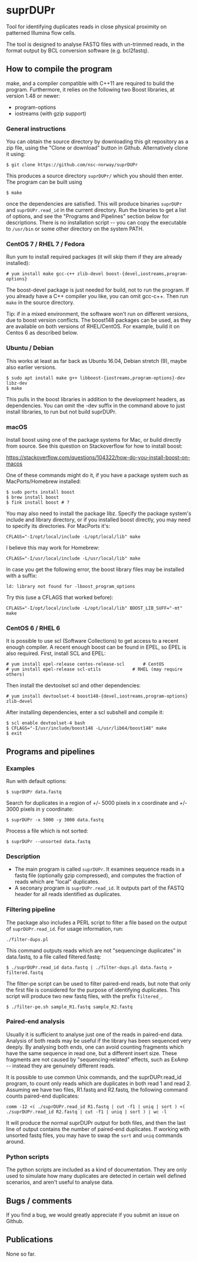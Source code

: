 # suprDUPr

Tool for identifying duplicates reads in close physical proximity on patterned Illumina flow cells.

The tool is designed to analyse FASTQ files with un-trimmed reads, in the format output by BCL
conversion software (e.g. bcl2fastq).

## How to compile the program

make, and a compiler compatible with C++11 are required to build the program. Furthermore, it relies
on the following two Boost libraries, at version 1.48 or newer:

  * program-options
  * iostreams (with gzip support)

### General instructions

You can obtain the source directory by downloading this git repository as a zip file, using the
"Clone or download" button in Github. Alternatively clone it using:

    $ git clone https://github.com/nsc-norway/suprDUPr

This produces a source directory `suprDUPr/` which you should then enter. The program can be built using

    $ make

once the dependencies are satisfied.
This will produce binaries `suprDUPr` and `suprDUPr.read_id` in the current directory. Run the binaries to get
a list of options, and see the "Programs and Pipelines" section below for descriptions.
There is no installation script -- you can copy the executable to `/usr/bin` or some other directory on
the system PATH.


### CentOS 7 / RHEL 7 / Fedora

Run yum to install required packages (it will skip them if they are already installed):

    # yum install make gcc-c++ zlib-devel boost-{devel,iostreams,program-options}

The boost-devel package is just needed for build, not to run the program. If you already have a C++ compiler
you like, you can omit gcc-c++. Then run `make` in the source directory.

Tip: if in a mixed environment, the software won't run on different versions, due to boost version conflicts.
The boost148 packages can be used, as they are available on both versions of RHEL/CentOS. For example, build
it on Centos 6 as described below.


### Ubuntu / Debian

This works at least as far back as Ubuntu 16.04, Debian stretch (9), maybe also earlier versions.

    $ sudo apt install make g++ libboost-{iostreams,program-options}-dev libz-dev
    $ make

This pulls in the boost libraries in addition to the development headers, as dependencies. You can omit the -dev
suffix in the command above to just install libraries, to run but not build suprDUPr.


### macOS

Install boost using one of the package systems for Mac, or build directly from source. See this question on
Stackoverflow for how to install boost:

https://stackoverflow.com/questions/104322/how-do-you-install-boost-on-macos

One of these commands might do it, if you have a package system such as MacPorts/Homebrew installed:

    $ sudo ports install boost
    $ brew install boost
    $ fink install boost # ?

You may also need to install the package libz. Specify the package system's include and library directory, or if
you installed boost directly, you may need to specify its directories. For MacPorts it's:

    CFLAGS="-I/opt/local/include -L/opt/local/lib" make

I believe this may work for Homebrew:

    CFLAGS="-I/usr/local/include -L/usr/local/lib" make

In case you get the following error, the boost library files may be installed with a suffix:

    ld: library not found for -lboost_program_options

Try this (use a CFLAGS that worked before):

    CFLAGS="-I/opt/local/include -L/opt/local/lib" BOOST_LIB_SUFF="-mt" make


### CentOS 6 / RHEL 6

It is possible to use scl (Software Collections) to get access to a recent enough compiler. A recent enough
boost can be found in EPEL, so EPEL is also required. First, install SCL and EPEL:

    # yum install epel-release centos-release-scl		# CentOS
    # yum install epel-release scl-utils			# RHEL (may require others)

Then install the devtoolset scl and other dependencies:

    # yum install devtoolset-4 boost148-{devel,iostreams,program-options} zlib-devel

After installing dependencies, enter a scl subshell and compile it:

    $ scl enable devtoolset-4 bash
    $ CFLAGS="-I/usr/include/boost148 -L/usr/lib64/boost148" make
    $ exit


## Programs and pipelines

### Examples

Run with default options:

    $ suprDUPr data.fastq

Search for duplicates in a region of +/- 5000 pixels in x coordinate and +/- 3000 pixels in y coordinate:

    $ suprDUPr -x 5000 -y 3000 data.fastq

Process a file which is not sorted:

    $ suprDUPr --unsorted data.fastq


### Description

  - The main program is called `suprDUPr`. It examines sequence reads in a
    fastq file (optionally gzip compressed), and computes the fraction
    of reads which are "local" duplicates.
  - A seconary program is `suprDUPr.read_id`. It outputs part of the FASTQ
    header for all reads identified as duplicates.


### Filtering pipeline

The package also includes a PERL script to filter a file based on the output of
`suprDUPr.read_id`. For usage information, run:

    ./filter-dups.pl

This command outputs reads which are not "sequencinge duplicates" in data.fastq,
to a file called filtered.fastq:

    $ ./suprDUPr.read_id data.fastq | ./filter-dups.pl data.fastq > filtered.fastq

The filter-pe script can be used to filter  paired-end reads, but note that only
the first file is considered for the purpose of identifying duplicates. This
script will produce two new fastq files, with the prefix `filtered_`.

    $ ./filter-pe.sh sample_R1.fastq sample_R2.fastq


### Paired-end analysis

Usually it is sufficient to analyse just one of the reads in paired-end data.
Analysis of both reads may be useful if the library has been sequenced very
deeply. By analysing both ends, one can avoid counting fragments which have the
same sequence in read one, but a different insert size. These fragments are
not caused by "sequencing-related" effects, such as ExAmp -- instead they are
genuinely different reads.

It is possible to use common Unix commands, and the suprDUPr.read_id program,
to count only reads which are duplicates in both read 1 and read 2.
Assuming we have two files, R1.fastq and R2.fastq, the following command
counts paired-end duplicates:

    comm -12 <( ./suprDUPr.read_id R1.fastq | cut -f1 | uniq | sort ) <( ./suprDUPr.read_id R2.fastq | cut -f1 | uniq | sort ) | wc -l

It will produce the normal suprDUPr output for both files, and then the last
line of output contains the number of paired-end duplicates. If working with
unsorted fastq files, you may have to swap the `sort` and `uniq` commands
around.

### Python scripts

The python scripts are included as a kind of documentation. They are only used to simulate how
many duplicates are detected in certain well defined scenarios, and aren't useful to analyse data.


## Bugs / comments

If you find a bug, we would greatly appreciate if you submit an issue on Github.

## Publications

None so far.
